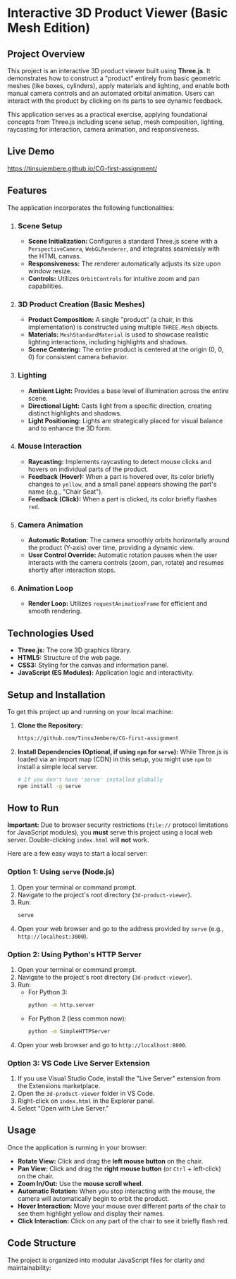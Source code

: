 # Interactive 3D Product Viewer (Basic Mesh Edition)

## Project Overview

This project is an interactive 3D product viewer built using **Three.js**. It demonstrates how to construct a "product" entirely from basic geometric meshes (like boxes, cylinders), apply materials and lighting, and enable both manual camera controls and an automated orbital animation. Users can interact with the product by clicking on its parts to see dynamic feedback.

This application serves as a practical exercise, applying foundational concepts from Three.js including scene setup, mesh composition, lighting, raycasting for interaction, camera animation, and responsiveness.

## Live Demo

https://tinsujembere.github.io/CG-first-assignment/

## Features

The application incorporates the following functionalities:

1.  ### Scene Setup
    * **Scene Initialization:** Configures a standard Three.js scene with a `PerspectiveCamera`, `WebGLRenderer`, and integrates seamlessly with the HTML canvas.
    * **Responsiveness:** The renderer automatically adjusts its size upon window resize.
    * **Controls:** Utilizes `OrbitControls` for intuitive zoom and pan capabilities.

2.  ### 3D Product Creation (Basic Meshes)
    * **Product Composition:** A single "product" (a chair, in this implementation) is constructed using multiple `THREE.Mesh` objects.
    * **Materials:** `MeshStandardMaterial` is used to showcase realistic lighting interactions, including highlights and shadows.
    * **Scene Centering:** The entire product is centered at the origin (0, 0, 0) for consistent camera behavior.

3.  ### Lighting
    * **Ambient Light:** Provides a base level of illumination across the entire scene.
    * **Directional Light:** Casts light from a specific direction, creating distinct highlights and shadows.
    * **Light Positioning:** Lights are strategically placed for visual balance and to enhance the 3D form.

4.  ### Mouse Interaction
    * **Raycasting:** Implements raycasting to detect mouse clicks and hovers on individual parts of the product.
    * **Feedback (Hover):** When a part is hovered over, its color briefly changes to `yellow`, and a small panel appears showing the part's name (e.g., "Chair Seat").
    * **Feedback (Click):** When a part is clicked, its color briefly flashes `red`.

5.  ### Camera Animation
    * **Automatic Rotation:** The camera smoothly orbits horizontally around the product (Y-axis) over time, providing a dynamic view.
    * **User Control Override:** Automatic rotation pauses when the user interacts with the camera controls (zoom, pan, rotate) and resumes shortly after interaction stops.

6.  ### Animation Loop
    * **Render Loop:** Utilizes `requestAnimationFrame` for efficient and smooth rendering.

## Technologies Used

* **Three.js:** The core 3D graphics library.
* **HTML5:** Structure of the web page.
* **CSS3:** Styling for the canvas and information panel.
* **JavaScript (ES Modules):** Application logic and interactivity.

## Setup and Installation

To get this project up and running on your local machine:

1.  **Clone the Repository:**
    ```bash
    https://github.com/TinsuJembere/CG-first-assignment
    ```

2.  **Install Dependencies (Optional, if using `npm` for `serve`):**
    While Three.js is loaded via an import map (CDN) in this setup, you might use `npm` to install a simple local server.
    ```bash
    # If you don't have 'serve' installed globally
    npm install -g serve
    ```

## How to Run

**Important:** Due to browser security restrictions (`file://` protocol limitations for JavaScript modules), you **must** serve this project using a local web server. Double-clicking `index.html` will **not** work.

Here are a few easy ways to start a local server:

### Option 1: Using `serve` (Node.js)

1.  Open your terminal or command prompt.
2.  Navigate to the project's root directory (`3d-product-viewer`).
3.  Run:
    ```bash
    serve
    ```
4.  Open your web browser and go to the address provided by `serve` (e.g., `http://localhost:3000`).

### Option 2: Using Python's HTTP Server

1.  Open your terminal or command prompt.
2.  Navigate to the project's root directory (`3d-product-viewer`).
3.  Run:
    * For Python 3:
        ```bash
        python -m http.server
        ```
    * For Python 2 (less common now):
        ```bash
        python -m SimpleHTTPServer
        ```
4.  Open your web browser and go to `http://localhost:8000`.

### Option 3: VS Code Live Server Extension

1.  If you use Visual Studio Code, install the "Live Server" extension from the Extensions marketplace.
2.  Open the `3d-product-viewer` folder in VS Code.
3.  Right-click on `index.html` in the Explorer panel.
4.  Select "Open with Live Server."

## Usage

Once the application is running in your browser:

* **Rotate View:** Click and drag the **left mouse button** on the chair.
* **Pan View:** Click and drag the **right mouse button** (or `Ctrl` + left-click) on the chair.
* **Zoom In/Out:** Use the **mouse scroll wheel**.
* **Automatic Rotation:** When you stop interacting with the mouse, the camera will automatically begin to orbit the product.
* **Hover Interaction:** Move your mouse over different parts of the chair to see them highlight yellow and display their names.
* **Click Interaction:** Click on any part of the chair to see it briefly flash red.

## Code Structure

The project is organized into modular JavaScript files for clarity and maintainability:
